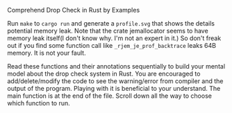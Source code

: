 Comprehend Drop Check in Rust by Examples

Run `make` to `cargo run` and generate a `profile.svg` that shows the details potential memory
leak. Note that the crate jemallocator seems to have memory leak itself(I don't know why. I'm
not an expert in it.) So don't freak out if you find some function call like
`_rjem_je_prof_backtrace` leaks 64B memory. It is not your fault.

Read these functions and their annotations sequentially to build your mental model about the drop
check system in Rust. You are encouraged to add/delete/modify the code to see the warning/error
from compiler and the output of the program. Playing with it is beneficial to your understand.
The main function is at the end of the file. Scroll down all the way to choose which function to
run.
